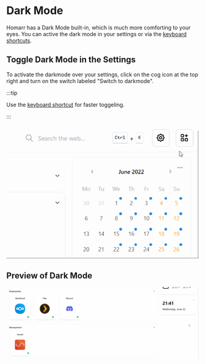 # Dark Mode

Homarr has a Dark Mode built-in, which is much more comforting to your eyes.
You can active the dark mode in your settings or via the [keyboard shortcuts](./../advanced-configuration/keyboard-shortcuts.md).

## Toggle Dark Mode in the Settings

To activate the darkmode over your settings, click on the cog icon at the top right and turn on the switch labeled "Switch to darkmode".

:::tip

Use the [keyboard shortcut](./../advanced-configuration/keyboard-shortcuts.md) for faster toggeling.

:::

![screen recoding of toggeling dark mode in settings](./img/customizations-dark-mode-toggle-settings.gif)

## Preview of Dark Mode

![screen recording of dark mode](./img/customizations-dark-mode-toggle.gif)